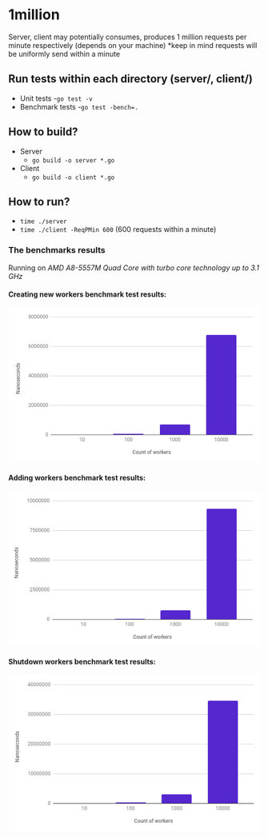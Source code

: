 # 1million
Server, client may potentially consumes, produces 1 million requests per minute respectively (depends on your machine)
*keep in mind requests will be uniformly send within a minute

## Run tests within each directory (server/, client/)
- Unit tests
  -`go test -v`
- Benchmark tests
  -`go test -bench=.`

## How to build?
- Server
  - `go build -o server *.go`
- Client
  - `go build -o client *.go`

## How to run?
- `time ./server`
- `time ./client -ReqPMin 600` (600 requests within a minute)

### The benchmarks results
Running on *AMD A8-5557M Quad Core with turbo core technology up to 3.1 GHz*

#### Creating new workers benchmark test results:
![Image of New_workers benchmark tests](https://github.com/volodimyr/1million/blob/master/pictures/new_workerks.png)

#### Adding workers benchmark test results:
![Image of New_workers benchmark tests](https://github.com/volodimyr/1million/blob/master/pictures/add_workers.png)

#### Shutdown workers benchmark test results:
![Image of New_workers benchmark tests](https://github.com/volodimyr/1million/blob/master/pictures/shutdown_workers.png)
